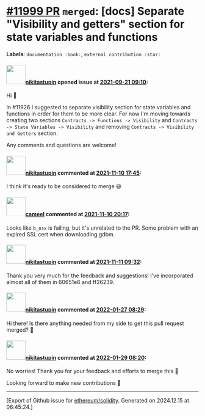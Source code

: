 # [\#11999 PR](https://github.com/ethereum/solidity/pull/11999) `merged`: [docs] Separate "Visibility and getters" section for state variables and functions
**Labels**: `documentation :book:`, `external contribution :star:`


#### <img src="https://avatars.githubusercontent.com/u/18281368?u=812e051579b2a533607112ee54b9f2ab994eb273&v=4" width="50">[nikitastupin](https://github.com/nikitastupin) opened issue at [2021-09-21 09:10](https://github.com/ethereum/solidity/pull/11999):

Hi 👋 

In #11926 I suggested to separate visibility section for state variables and functions in order for them to be more clear. For now I'm moving towards creating two sections `Contracts -> Functions -> Visibility` and `Contracts -> State Variables -> Visibility` and removing `Contracts -> Visibility and Getters` section.

Any comments and questions are welcome!

#### <img src="https://avatars.githubusercontent.com/u/18281368?u=812e051579b2a533607112ee54b9f2ab994eb273&v=4" width="50">[nikitastupin](https://github.com/nikitastupin) commented at [2021-11-10 17:45](https://github.com/ethereum/solidity/pull/11999#issuecomment-965586360):

I think it's ready to be considered to merge 😃

#### <img src="https://avatars.githubusercontent.com/u/137030?v=4" width="50">[cameel](https://github.com/cameel) commented at [2021-11-10 20:17](https://github.com/ethereum/solidity/pull/11999#issuecomment-965711971):

Looks like `b_osx` is failing, but it's unrelated to the PR. Some problem with an expired SSL cert when downloading gdbm.

#### <img src="https://avatars.githubusercontent.com/u/18281368?u=812e051579b2a533607112ee54b9f2ab994eb273&v=4" width="50">[nikitastupin](https://github.com/nikitastupin) commented at [2021-11-11 09:32](https://github.com/ethereum/solidity/pull/11999#issuecomment-966147874):

Thank you very much for the feedback and suggestions! I've incorporated almost all of them in 60651e6 and ff26239.

#### <img src="https://avatars.githubusercontent.com/u/18281368?u=812e051579b2a533607112ee54b9f2ab994eb273&v=4" width="50">[nikitastupin](https://github.com/nikitastupin) commented at [2022-01-27 08:29](https://github.com/ethereum/solidity/pull/11999#issuecomment-1022964708):

Hi there! Is there anything needed from my side to get this pull request merged? 🤔

#### <img src="https://avatars.githubusercontent.com/u/18281368?u=812e051579b2a533607112ee54b9f2ab994eb273&v=4" width="50">[nikitastupin](https://github.com/nikitastupin) commented at [2022-01-29 08:20](https://github.com/ethereum/solidity/pull/11999#issuecomment-1024864426):

No worries! Thank you for your feedback and efforts to merge this 🙏 

Looking forward to make new contributions 🚀


-------------------------------------------------------------------------------



[Export of Github issue for [ethereum/solidity](https://github.com/ethereum/solidity). Generated on 2024.12.15 at 06:45:24.]
